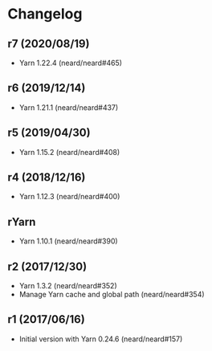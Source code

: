 # Changelog

## r7 (2020/08/19)

* Yarn 1.22.4 (neard/neard#465)

## r6 (2019/12/14)

* Yarn 1.21.1 (neard/neard#437)

## r5 (2019/04/30)

* Yarn 1.15.2 (neard/neard#408)

## r4 (2018/12/16)

* Yarn 1.12.3 (neard/neard#400)

## rYarn 

* Yarn 1.10.1 (neard/neard#390)

## r2 (2017/12/30)

* Yarn 1.3.2 (neard/neard#352)
* Manage Yarn cache and global path (neard/neard#354)

## r1 (2017/06/16)

* Initial version with Yarn 0.24.6 (neard/neard#157)
